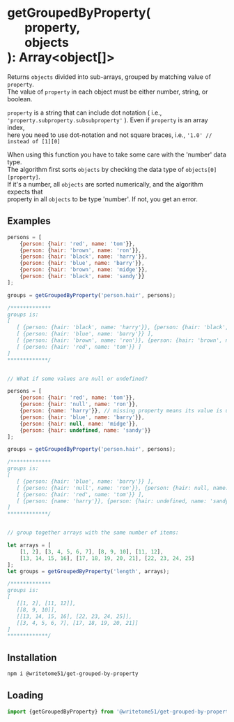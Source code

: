 # getGroupedByProperty(<br>&nbsp;&nbsp;&nbsp;&nbsp;&nbsp;&nbsp;property,<br>&nbsp;&nbsp;&nbsp;&nbsp;&nbsp;&nbsp;objects<br>): Array<object[]>

Returns `objects` divided into sub-arrays, grouped by matching value of `property`.  
The value of `property` in each object must be either number, string, or boolean.   

`property` is a string that can include dot notation ( i.e.,  
`'property.subproperty.subsubproperty'` ).  Even if `property` is an array index,  
here you need to use dot-notation and not square braces, i.e., `'1.0' // instead of [1][0]`  

When using this function you have to take some care with the 'number' data type.  
The algorithm first sorts `objects` by checking the data type of `objects[0][property]`.  
If it's a number, all `objects` are sorted numerically, and the algorithm expects that  
property in all `objects` to be type 'number'. If not, you get an error. 

## Examples
```js
persons = [
	{person: {hair: 'red', name: 'tom'}},
	{person: {hair: 'brown', name: 'ron'}},
	{person: {hair: 'black', name: 'harry'}},
	{person: {hair: 'blue', name: 'barry'}},
	{person: {hair: 'brown', name: 'midge'}},
	{person: {hair: 'black', name: 'sandy'}}
];

groups = getGroupedByProperty('person.hair', persons);

/*************
groups is:
[
   [ {person: {hair: 'black', name: 'harry'}}, {person: {hair: 'black', name: 'sandy'}} ],
   [ {person: {hair: 'blue', name: 'barry'}} ],
   [ {person: {hair: 'brown', name: 'ron'}}, {person: {hair: 'brown', name: 'midge'}} ],
   [ {person: {hair: 'red', name: 'tom'}} ]
]
*************/


// What if some values are null or undefined?

persons = [
	{person: {hair: 'red', name: 'tom'}},
	{person: {hair: 'null', name: 'ron'}},
	{person: {name: 'harry'}}, // missing property means its value is undefined.
	{person: {hair: 'blue', name: 'barry'}},
	{person: {hair: null, name: 'midge'}},
	{person: {hair: undefined, name: 'sandy'}}
];

groups = getGroupedByProperty('person.hair', persons);

/*************
groups is:
[
   [ {person: {hair: 'blue', name: 'barry'}} ],
   [ {person: {hair: 'null', name: 'ron'}}, {person: {hair: null, name: 'midge'}} ],
   [ {person: {hair: 'red', name: 'tom'}} ],
   [ {person: {name: 'harry'}}, {person: {hair: undefined, name: 'sandy'}} ]
]
*************/


// group together arrays with the same number of items:

let arrays = [
	[1, 2], [3, 4, 5, 6, 7], [8, 9, 10], [11, 12], 
	[13, 14, 15, 16], [17, 18, 19, 20, 21], [22, 23, 24, 25]
];
let groups = getGroupedByProperty('length', arrays);

/*************
groups is:
[
   [[1, 2], [11, 12]],
   [[8, 9, 10]],
   [[13, 14, 15, 16], [22, 23, 24, 25]],
   [[3, 4, 5, 6, 7], [17, 18, 19, 20, 21]]
]
*************/
```

## Installation

```bash
npm i @writetome51/get-grouped-by-property
```
## Loading
```js
import {getGroupedByProperty} from '@writetome51/get-grouped-by-property';
```
